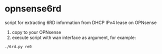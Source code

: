 # opnsense6rd
script for extracting 6RD information from DHCP IPv4 lease on OPNsense

1. copy to your OPNsense
2. execute script with wan interface as argument, for example:

~~~
./6rd.py re0
